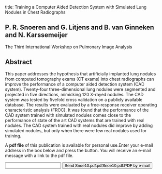 title: Training a Computer Aided Detection System with Simulated Lung Nodules in Chest Radiographs

## P. R. Snoeren and G. Litjens and B. van Ginneken and N. Karssemeijer
The Third International Workshop on Pulmonary Image Analysis


## Abstract
This paper addresses the hypothesis that artificially implanted lung nodules from computed tomography exams (CT exams) into chest radiographs can improve the performance of a computer aided detection system (CAD system). Twenty-four three-dimensional lung nodules were segmented and projected in five directions, mimicking 120 X-rayed nodules. The CAD system was tested by fivefold cross validation on a publicly available database. The results were evaluated by a free-response receiver operating characteristic analysis (FROC). It was found that the performance of the CAD system trained with simulated nodules comes close to the performance of state of the art CAD systems that are trained with real nodules. The CAD system trained with real nodules did improve by adding simulated nodules, but only when there were few real nodules used for training.

A <b>pdf file</b> of this publication is available for personal use.Enter your e-mail address in the box below and press the button. You will receive an e-mail message with a link to the pdf file.
<form action="sender.php">  <input type="text" name="email">  <input type="submit" value="Send Snoe10.pdf:pdfSnoe10.pdf:PDF by e-mail"></form>